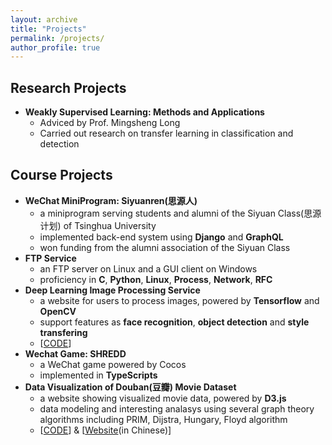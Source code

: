 ```yaml
---
layout: archive
title: "Projects"
permalink: /projects/
author_profile: true
---
```


## Research Projects

- **Weakly Supervised Learning: Methods and Applications**
  - Adviced by Prof. Mingsheng Long
  - Carried out research on transfer learning in classification and detection



## Course Projects

- **WeChat MiniProgram: Siyuanren(思源人)**
  - a miniprogram serving students and alumni of the Siyuan Class(思源计划) of Tsinghua University
  - implemented back-end system using **Django** and **GraphQL**
  - won funding from the alumni association of the Siyuan Class
- **FTP Service**
  - an FTP server on Linux and a GUI client on Windows
  - proficiency in **C**, **Python**, **Linux**, **Process**, **Network**, **RFC**
- **Deep Learning Image Processing Service**
  - a website for users to process images, powered by **Tensorflow** and **OpenCV**
  - support features as **face recognition**, **object detection** and **style transfering**
  - \[[CODE](https://github.com/JianyuTANG/ImageProcessingWebsite)\]
- **Wechat Game: SHREDD**
  - a WeChat game powered by Cocos
  - implemented in **TypeScripts**
- **Data Visualization of Douban(豆瓣) Movie Dataset**
  - a website showing visualized movie data, powered by **D3.js**
  - data modeling and interesting analasys using several graph theory algorithms including PRIM, Dijstra, Hungary, Floyd algorithm
  - [[CODE](https://github.com/JianyuTANG/Graph-Theory)\] & \[[Website](https://jianyu.me/Graph-Theory/)(in Chinese)\]



